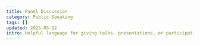 ```yaml
---
title: Panel Discussion
category: Public Speaking
tags: []
updated: 2025-05-12
intro: Helpful language for giving talks, presentations, or participating in panels.
---
```

